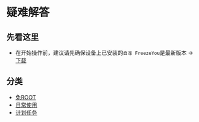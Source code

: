 # 疑难解答

## 先看这里
- 在开始操作前，建议请先确保设备上已安装的`自冻 FreezeYou`是最新版本 → [下载](../download/)

## 分类
- [免ROOT](./mroot.md)
- [日常使用](./daily.md)
- [计划任务](./schedules.md)

